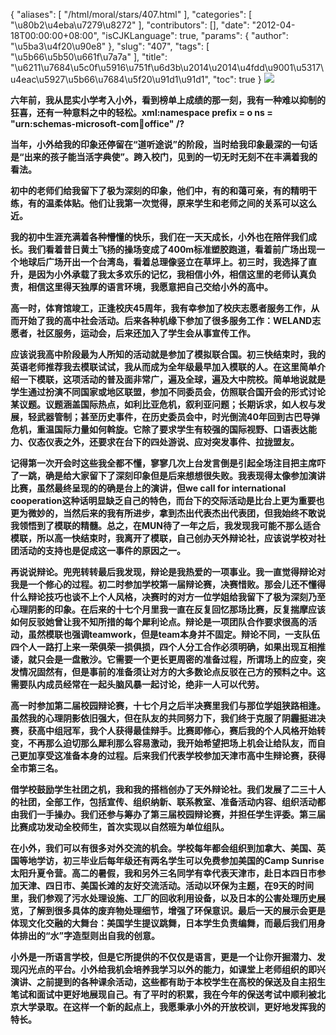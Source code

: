 {
    "aliases": [
        "/html/moral/stars/407.html"
    ],
    "categories": [
        "\u80b2\u4eba\u7279\u8272"
    ],
    "contributors": [],
    "date": "2012-04-18T00:00:00+08:00",
    "isCJKLanguage": true,
    "params": {
        "author": "\u5ba3\u4f20\u90e8"
    },
    "slug": "407",
    "tags": [
        "\u5b66\u5b50\u661f\u7a7a"
    ],
    "title": "\u6211\u7684\u5c0f\u5916\u751f\u6d3b\u2014\u2014\u4fdd\u9001\u5317\u4eac\u5927\u5b66\u7684\u5f20\u91d1\u91d1",
    "toc": true
}
**![](https://cdn.tfls.online/mirror/full/8f6714837d89755969c70eecd59d12b8d4e0f019.jpg)**

**六年前，我从昆实小学考入小外，看到榜单上成绩的那一刻，我有一种难以抑制的狂喜，还有一种意料之中的轻松。xml:namespace prefix = o ns = "urn:schemas-microsoft-com:office:office" /?**

**当年，小外给我的印象还停留在“道听途说”的阶段，当时给我印象最深的一句话是“出来的孩子能当活字典使”。跨入校门，见到的一切无时无刻不在丰满着我的看法。**

**初中的老师们给我留下了极为深刻的印象，他们中，有的和蔼可亲，有的精明干练，有的温柔体贴。他们让我第一次觉得，原来学生和老师之间的关系可以这么近。**

**我的初中生涯充满着各种懵懂的快乐，我们在一天天成长，小外也在陪伴我们成长。我们看着昔日黄土飞扬的操场变成了400m标准塑胶跑道，看着前广场出现一个地球后广场开出一个台湾岛，看着总理像竖立在草坪上。初三时，我选择了直升，是因为小外承载了我太多欢乐的记忆，我相信小外，相信这里的老师认真负责，相信这里得天独厚的语言环境，我愿意把自己交给小外的高中。**

**高一时，体育馆竣工，正逢校庆45周年，我有幸参加了校庆志愿者服务工作，从而开始了我的高中社会活动。后来各种机缘下参加了很多服务工作：WELAND志愿者，社区服务，运动会，后来还加入了学生会从事宣传工作。**

**应该说我高中阶段最为人所知的活动就是参加了模拟联合国。初三快结束时，我的英语老师推荐我去模联试试，我从而成为全年级最早加入模联的人。在这里简单介绍一下模联，这项活动的普及面非常广，遍及全球，遍及大中院校。简单地说就是学生通过扮演不同国家或地区联盟，参加不同委员会，仿照联合国开会的形式讨论某议题。议题涵盖国际热点，如利比亚危机，叙利亚问题；长期诉求，如人权与发展，轻武器管制；甚至历史事件，在历史委员会中，时光倒流40年回到古巴导弹危机，重温国际力量如何斡旋。它除了要求学生有较强的国际视野、口语表达能力、仪态仪表之外，还要求在台下的四处游说、应对突发事件、拉拢盟友。**

**记得第一次开会时这些我全都不懂，寥寥几次上台发言倒是引起全场注目把主席吓了一跳，确是给大家留下了深刻印象但是后来想想很失败。我表现得太像参加演讲比赛，虽然最终呈现的的确是台上的演讲，但we call for international cooperation这种话明显缺乏自己的特色，而台下的交际活动是比台上更为重要也更为微妙的，当然后来的我有所进步，拿到杰出代表杰出代表团，但我始终不敢说我领悟到了模联的精髓。总之，在MUN待了一年之后，我发现我可能不那么适合模联，所以高一快结束时，我离开了模联，自己创办天外辩论社，应该说学校对社团活动的支持也是促成这一事件的原因之一。**

**再说说辩论。兜兜转转最后我发现，辩论是我热爱的一项事业。我一直觉得辩论对我是一个修心的过程。初二时参加学校第一届辩论赛，决赛惜败。那会儿还不懂得什么辩论技巧也谈不上个人风格，决赛时的对方一位学姐给我留下了极为深刻乃至心理阴影的印象。在后来的十七个月里我一直在反复回忆那场比赛，反复揣摩应该如何反驳她曾让我不知所措的每个犀利论点。辩论是一项团队合作要求很高的活动，虽然模联也强调teamwork，但是team本身并不固定。辩论不同，一支队伍四个人一路打上来一荣俱荣一损俱损，四个人分工合作必须明确，如果出现互相推诿，就只会是一盘散沙。它需要一个更长更周密的准备过程，所谓场上的应变，突发情况固然有，但是事前的准备须让对方的大多数论点反驳在己方的预料之中。这需要队内成员经常在一起头脑风暴一起讨论，绝非一人可以代劳。**

**高一时参加第二届校园辩论赛，十七个月之后半决赛里我们与那位学姐狭路相逢。虽然我的心理阴影依旧强大，但在队友的共同努力下，我们终于克服了阴霾挺进决赛，获高中组冠军，我个人获得最佳辩手。比赛即修心，赛后我的个人风格开始转变，不再那么迫切那么犀利那么容易激动，我开始希望把场上机会让给队友，而自己更加享受这准备本身的过程。后来我们代表学校参加天津市高中生辩论赛，获得全市第三名。**

**借学校鼓励学生社团之机，我和我的搭档创办了天外辩论社。我们发展了二三十人的社团，全部工作，包括宣传、组织纳新、联系教室、准备活动内容、组织活动都由我们一手操办。我们还参与筹办了第三届校园辩论赛，并担任学生评委。第三届比赛成功发动全校师生，首次实现以自然班为单位组队。**

**在小外，我们可以有很多对外交流的机会。学校每年都会组织到加拿大、美国、英国等地学访，初三毕业后每年级还有两名学生可以免费参加美国的Camp Sunrise太阳升夏令营。高二的暑假，我和另外三名同学有幸代表天津市，赴日本四日市参加天津、四日市、美国长滩的友好交流活动。活动以环保为主题，在9天的时间里，我们参观了污水处理设施、工厂的回收利用设备，以及日本的公害处理历史展览，了解到很多具体的废弃物处理细节，增强了环保意识。最后一天的展示会更是体现文化交融的大舞台：美国学生提议跳舞，日本学生负责编舞，而最后我们用身体排出的“水”字造型则出自我的创意。**

**小外是一所语言学校，但是它所提供的不仅仅是语言，更是一个让你开掘潜力、发现闪光点的平台。小外给我机会培养我学习以外的能力，如课堂上老师组织的即兴演讲、之前提到的各种课余活动，这些都有助于本校学生在高校的保送及自主招生笔试和面试中更好地展现自己。有了平时的积累，我在今年的保送考试中顺利被北京大学录取。在这样一个新的起点上，我愿秉承小外的开放校训，更好地发挥我的特长。**

